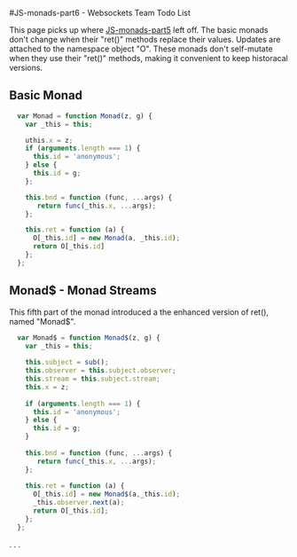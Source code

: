 #JS-monads-part6 - Websockets Team Todo List

This page picks up where [JS-monads-part5](http://schalk.net:3077) left off. The basic monads don't change when their "ret()" methods replace their values. Updates are attached to the namespace object "O". These monads don't self-mutate when they use their "ret()" methods, making it convenient to keep historacal versions. 

## Basic Monad    

```javascript                 
  var Monad = function Monad(z, g) {
    var _this = this;

    uthis.x = z;
    if (arguments.length === 1) {
      this.id = 'anonymous';
    } else {
      this.id = g;
    };

    this.bnd = function (func, ...args) {
       return func(_this.x, ...args);
    };

    this.ret = function (a) {
      O[_this.id] = new Monad(a, _this.id);
      return O[_this.id]
    };
  };               
```

## Monad$ - Monad Streams
This fifth part of the monad introduced a the enhanced version of ret(), named "Monad$".
```javascript
  var Monad$ = function Monad$(z, g) {
    var _this = this;
    
    this.subject = sub();
    this.observer = this.subject.observer;
    this.stream = this.subject.stream;
    this.x = z;
  
    if (arguments.length === 1) {
      this.id = 'anonymous';
    } else {
      this.id = g;
    }
  
    this.bnd = function (func, ...args) {
       return func(_this.x, ...args);
    };
  
    this.ret = function (a) {
      O[_this.id] = new Monad$(a,_this.id);
      _this.observer.next(a);
      return O[_this.id];
    };
  };
```




.
.
.

